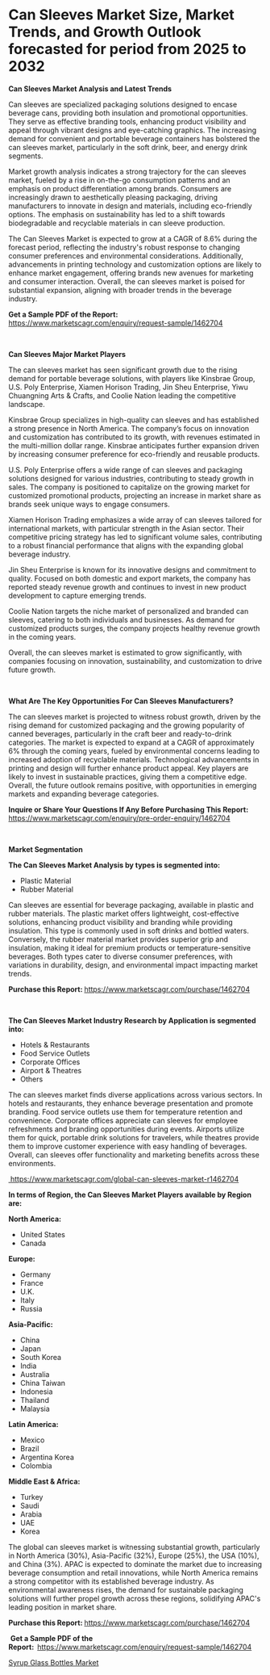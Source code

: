 <p><h1>Can Sleeves Market Size, Market Trends, and Growth Outlook forecasted for period from 2025 to 2032</h1></p><p><strong>Can Sleeves Market Analysis and Latest Trends</strong></p>
<p><p>Can sleeves are specialized packaging solutions designed to encase beverage cans, providing both insulation and promotional opportunities. They serve as effective branding tools, enhancing product visibility and appeal through vibrant designs and eye-catching graphics. The increasing demand for convenient and portable beverage containers has bolstered the can sleeves market, particularly in the soft drink, beer, and energy drink segments.</p><p>Market growth analysis indicates a strong trajectory for the can sleeves market, fueled by a rise in on-the-go consumption patterns and an emphasis on product differentiation among brands. Consumers are increasingly drawn to aesthetically pleasing packaging, driving manufacturers to innovate in design and materials, including eco-friendly options. The emphasis on sustainability has led to a shift towards biodegradable and recyclable materials in can sleeve production.</p><p>The Can Sleeves Market is expected to grow at a CAGR of 8.6% during the forecast period, reflecting the industry's robust response to changing consumer preferences and environmental considerations. Additionally, advancements in printing technology and customization options are likely to enhance market engagement, offering brands new avenues for marketing and consumer interaction. Overall, the can sleeves market is poised for substantial expansion, aligning with broader trends in the beverage industry.</p></p>
<p><strong>Get a Sample PDF of the Report:&nbsp;</strong> <a href="https://www.marketscagr.com/enquiry/request-sample/1462704?utm_campaign=3228&utm_medium=2&utm_source=Github&utm_content=ia&utm_term=08032025&utm_id=can-sleeves">https://www.marketscagr.com/enquiry/request-sample/1462704</a></p>
<p>&nbsp;</p>
<p><strong>Can Sleeves Major Market Players</strong></p>
<p><p>The can sleeves market has seen significant growth due to the rising demand for portable beverage solutions, with players like Kinsbrae Group, U.S. Poly Enterprise, Xiamen Horison Trading, Jin Sheu Enterprise, Yiwu Chuangning Arts & Crafts, and Coolie Nation leading the competitive landscape.</p><p>Kinsbrae Group specializes in high-quality can sleeves and has established a strong presence in North America. The company’s focus on innovation and customization has contributed to its growth, with revenues estimated in the multi-million dollar range. Kinsbrae anticipates further expansion driven by increasing consumer preference for eco-friendly and reusable products.</p><p>U.S. Poly Enterprise offers a wide range of can sleeves and packaging solutions designed for various industries, contributing to steady growth in sales. The company is positioned to capitalize on the growing market for customized promotional products, projecting an increase in market share as brands seek unique ways to engage consumers.</p><p>Xiamen Horison Trading emphasizes a wide array of can sleeves tailored for international markets, with particular strength in the Asian sector. Their competitive pricing strategy has led to significant volume sales, contributing to a robust financial performance that aligns with the expanding global beverage industry.</p><p>Jin Sheu Enterprise is known for its innovative designs and commitment to quality. Focused on both domestic and export markets, the company has reported steady revenue growth and continues to invest in new product development to capture emerging trends.</p><p>Coolie Nation targets the niche market of personalized and branded can sleeves, catering to both individuals and businesses. As demand for customized products surges, the company projects healthy revenue growth in the coming years.</p><p>Overall, the can sleeves market is estimated to grow significantly, with companies focusing on innovation, sustainability, and customization to drive future growth.</p></p>
<p>&nbsp;</p>
<p><strong>What Are The Key Opportunities For Can Sleeves Manufacturers?</strong></p>
<p><p>The can sleeves market is projected to witness robust growth, driven by the rising demand for customized packaging and the growing popularity of canned beverages, particularly in the craft beer and ready-to-drink categories. The market is expected to expand at a CAGR of approximately 6% through the coming years, fueled by environmental concerns leading to increased adoption of recyclable materials. Technological advancements in printing and design will further enhance product appeal. Key players are likely to invest in sustainable practices, giving them a competitive edge. Overall, the future outlook remains positive, with opportunities in emerging markets and expanding beverage categories.</p></p>
<p><strong>Inquire or Share Your Questions If Any Before Purchasing This Report:</strong> <a href="https://www.marketscagr.com/enquiry/pre-order-enquiry/1462704?utm_campaign=3228&utm_medium=2&utm_source=Github&utm_content=ia&utm_term=08032025&utm_id=can-sleeves">https://www.marketscagr.com/enquiry/pre-order-enquiry/1462704</a></p>
<p>&nbsp;</p>
<p><strong>Market Segmentation</strong></p>
<p><strong>The Can Sleeves Market Analysis by types is segmented into:</strong></p>
<p><ul><li>Plastic Material</li><li>Rubber Material</li></ul></p>
<p><p>Can sleeves are essential for beverage packaging, available in plastic and rubber materials. The plastic market offers lightweight, cost-effective solutions, enhancing product visibility and branding while providing insulation. This type is commonly used in soft drinks and bottled waters. Conversely, the rubber material market provides superior grip and insulation, making it ideal for premium products or temperature-sensitive beverages. Both types cater to diverse consumer preferences, with variations in durability, design, and environmental impact impacting market trends.</p></p>
<p><strong>Purchase this Report:&nbsp;</strong><a href="https://www.marketscagr.com/purchase/1462704?utm_campaign=3228&utm_medium=2&utm_source=Github&utm_content=ia&utm_term=08032025&utm_id=can-sleeves">https://www.marketscagr.com/purchase/1462704</a></p>
<p>&nbsp;</p>
<p><strong>The Can Sleeves Market Industry Research by Application is segmented into:</strong></p>
<p><ul><li>Hotels & Restaurants</li><li>Food Service Outlets</li><li>Corporate Offices</li><li>Airport & Theatres</li><li>Others</li></ul></p>
<p><p>The can sleeves market finds diverse applications across various sectors. In hotels and restaurants, they enhance beverage presentation and promote branding. Food service outlets use them for temperature retention and convenience. Corporate offices appreciate can sleeves for employee refreshments and branding opportunities during events. Airports utilize them for quick, portable drink solutions for travelers, while theatres provide them to improve customer experience with easy handling of beverages. Overall, can sleeves offer functionality and marketing benefits across these environments.</p></p>
<p><a href="https://www.marketscagr.com/global-can-sleeves-market-r1462704?utm_campaign=3228&utm_medium=2&utm_source=Github&utm_content=ia&utm_term=08032025&utm_id=can-sleeves">&nbsp;https://www.marketscagr.com/global-can-sleeves-market-r1462704</a></p>
<p><strong>In terms of Region, the Can Sleeves Market Players available by Region are:</strong></p>
<p>
    <p> <strong> North America: </strong>
        <ul>
            <li>United States</li>
            <li>Canada</li>
        </ul>
        </p> 
    <p> <strong> Europe: </strong>
        <ul>
            <li>Germany</li>
            <li>France</li>
            <li>U.K.</li>
            <li>Italy</li>
            <li>Russia</li>
        </ul>
        </p> 
    <p> <strong> Asia-Pacific: </strong>
        <ul>
            <li>China</li>
            <li>Japan</li>
            <li>South Korea</li>
            <li>India</li>
            <li>Australia</li>
            <li>China Taiwan</li>
            <li>Indonesia</li>
            <li>Thailand</li>
            <li>Malaysia</li>
        </ul>
        </p> 
    <p> <strong> Latin America: </strong>
        <ul>
            <li>Mexico</li>
            <li>Brazil</li>
            <li>Argentina Korea</li>
            <li>Colombia</li>
        </ul>
        </p> 
    <p> <strong> Middle East & Africa: </strong>
        <ul>
            <li>Turkey</li>
            <li>Saudi</li>
            <li>Arabia</li>
            <li>UAE</li>
            <li>Korea</li>
        </ul>
    </p>
    </p>
<p><p>The global can sleeves market is witnessing substantial growth, particularly in North America (30%), Asia-Pacific (32%), Europe (25%), the USA (10%), and China (3%). APAC is expected to dominate the market due to increasing beverage consumption and retail innovations, while North America remains a strong competitor with its established beverage industry. As environmental awareness rises, the demand for sustainable packaging solutions will further propel growth across these regions, solidifying APAC's leading position in market share.</p></p>
<p><strong>Purchase this Report: </strong><a href="https://www.marketscagr.com/purchase/1462704?utm_campaign=3228&utm_medium=2&utm_source=Github&utm_content=ia&utm_term=08032025&utm_id=can-sleeves">https://www.marketscagr.com/purchase/1462704</a></p>
<p>&nbsp;<strong>Get a Sample PDF of the Report:&nbsp;&nbsp;</strong><a href="https://www.marketscagr.com/enquiry/request-sample/1462704?utm_campaign=3228&utm_medium=2&utm_source=Github&utm_content=ia&utm_term=08032025&utm_id=can-sleeves">https://www.marketscagr.com/enquiry/request-sample/1462704</a></p>
<p><strong></strong></p>
<p><p><a href="https://github.com/donkalucine10/Market-Research-Report-List-1/blob/main/syrup-glass-bottles-market.md?utm_campaign=3228&utm_medium=2&utm_source=Github&utm_content=ia&utm_term=08032025&utm_id=can-sleeves">Syrup Glass Bottles Market</a></p></p>